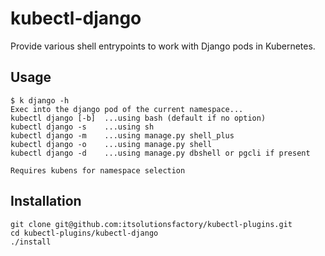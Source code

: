 # kubectl-django
Provide various shell entrypoints to work with Django pods in Kubernetes.

## Usage
```
$ k django -h
Exec into the django pod of the current namespace...
kubectl django [-b]	 ...using bash (default if no option)
kubectl django -s	 ...using sh
kubectl django -m	 ...using manage.py shell_plus
kubectl django -o	 ...using manage.py shell
kubectl django -d	 ...using manage.py dbshell or pgcli if present

Requires kubens for namespace selection
```

## Installation
```shell
git clone git@github.com:itsolutionsfactory/kubectl-plugins.git
cd kubectl-plugins/kubectl-django
./install
```
